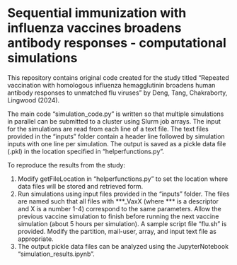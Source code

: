 # Sequential immunization with influenza vaccines broadens antibody responses - computational simulations

This repository contains original code created for the study titled “Repeated vaccination with homologous influenza hemagglutinin broadens human antibody responses to unmatched flu viruses” by Deng, Tang, Chakraborty, Lingwood (2024). 

The main code “simulation_code.py” is written so that multiple simulations in parallel can be submitted to a cluster using Slurm job arrays. The input for the simulations are read from each line of a text file. The text files provided in the “inputs” folder contain a header line followed by simulation inputs with one line per simulation. The output is saved as a pickle data file (.pkl) in the location specified in “helperfunctions.py”.

To reproduce the results from the study:
1. Modify getFileLocation in “helperfunctions.py” to set the location where data files will be stored and retrieved form.
2. Run simulations using input files provided in the “inputs” folder. The files are named such that all files with ***_VaxX (where *** is a descriptor and X is a number 1-4) correspond to the same parameters. Allow the previous vaccine simulation to finish before running the next vaccine simulation (about 5 hours per simulation). A sample script file “flu.sh” is provided. Modify the partition, mail-user, array, and input text file as appropriate. 
3. The output pickle data files can be analyzed using the JupyterNotebook “simulation_results.ipynb”.
